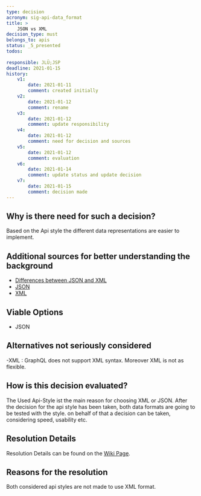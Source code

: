 ```yaml
---
type: decision
acronym: sig-api-data_format
title: >
    JSON vs XML
decision_type: must
belongs_to: apis
status: _5_presented
todos:
    
responsible: JLÜ;JSP
deadline: 2021-01-15
history:
    v1:
        date: 2021-01-11
        comment: created initially
    v2:
        date: 2021-01-12
        comment: rename
    v3:
        date: 2021-01-12
        comment: update responsibility
    v4:
        date: 2021-01-12
        comment: need for decision and sources
    v5:
        date: 2021-01-12
        comment: evaluation
    v6: 
        date: 2021-01-14
        comment: update status and update decision
    v7: 
        date: 2021-01-15
        comment: decision made
---
```


## Why is there need for such a decision?

Based on the Api style the different data representations are easier to implement. 

## Additional sources for better understanding the background

* [Differences between JSON and XML](https://rapidapi.com/blog/types-of-apis/)
* [JSON](https://www.json.org/json-de.html)
* [XML](https://wiki.selfhtml.org/wiki/XML)

## Viable Options

- JSON

## Alternatives not seriously considered

-XML : GraphQL does not support XML syntax. Moreover XML is not as flexible.

## How is this decision evaluated?

The Used Api-Style ist the main reason for choosing XML or JSON. After the decision for the api style has been taken, both data formats
are going to be tested with the style. on behalf of that a decision can be taken, considering speed, usability etc.


 
## Resolution Details

Resolution Details can be found on the [Wiki Page](https://github.com/EVATool/evatool-backend/wiki/JsonXMl).


## Reasons for the resolution
 
Both considered api styles are not made to use XML format.


